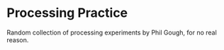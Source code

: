 # Processing Practice
Random collection of processing experiments by Phil Gough, for no real reason.
